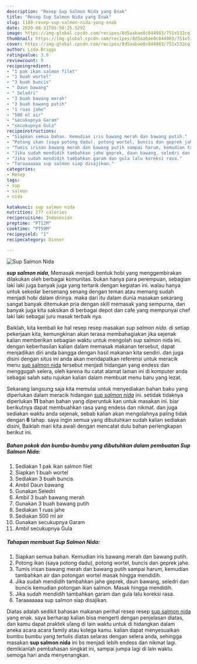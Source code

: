```yaml
---
description: "Resep Sup Salmon Nida yang Enak"
title: "Resep Sup Salmon Nida yang Enak"
slug: 1188-resep-sup-salmon-nida-yang-enak
date: 2020-08-31T05:50:25.529Z
image: https://img-global.cpcdn.com/recipes/8d5aabae0c044983/751x532cq70/sup-salmon-nida-foto-resep-utama.jpg
thumbnail: https://img-global.cpcdn.com/recipes/8d5aabae0c044983/751x532cq70/sup-salmon-nida-foto-resep-utama.jpg
cover: https://img-global.cpcdn.com/recipes/8d5aabae0c044983/751x532cq70/sup-salmon-nida-foto-resep-utama.jpg
author: Lida Briggs
ratingvalue: 3.8
reviewcount: 9
recipeingredient:
- "1 pak ikan salmon filet"
- "1 buah wortel"
- "3 buah buncis"
- " Daun bawang"
- " Seledri"
- "3 buah bawang merah"
- "3 buah bawang putih"
- "1 ruas jahe"
- "500 ml air"
- "secukupnya Garam"
- "secukupnya Gula"
recipeinstructions:
- "Siapkan semua bahan. Kemudian iris bawang merah dan bawang putih."
- "Potong ikan (saya potong dadu), potong wortel, buncis dan geprek jahe."
- "Tumis irisan bawang merah dan bawang putih sampai harum, kemudian tambahkan air dan potongan wortel masak hingga mendidih."
- "Jika sudah mendidih tambahkan jahe geprek, daun bawang, seledri dan buncis kemudian potongan ikan salmon. Masak hingga mendidih."
- "Jika sudah mendidih tambahkan garam dan gula lalu koreksi rasa."
- "Taraaaaaaa sup salmon siap disajikan."
categories:
- Resep
tags:
- sup
- salmon
- nida

katakunci: sup salmon nida 
nutrition: 277 calories
recipecuisine: Indonesian
preptime: "PT12M"
cooktime: "PT59M"
recipeyield: "1"
recipecategory: Dinner

---
```



![Sup Salmon Nida](https://img-global.cpcdn.com/recipes/8d5aabae0c044983/751x532cq70/sup-salmon-nida-foto-resep-utama.jpg)

<b><i>sup salmon nida</i></b>, Memasak menjadi bentuk hobi yang menggembirakan dilakukan oleh berbagai komunitas. bukan hanya para perempuan, sebagian laki laki juga banyak juga yang tertarik dengan kegiatan ini. walau hanya untuk sekedar bersenang senang dengan teman atau memang sudah menjadi hobi dalam dirinya. maka dari itu dalam dunia masakan sekarang sangat banyak ditemukan pria dengan skill memasak yang sempurna, dan banyak juga kita saksikan di berbagai depot dan cafe yang mempunyai chef laki laki sebagai juru masak terbaik nya.



Baiklah, kita kembali ke hal resep resep masakan <i>sup salmon nida</i>. di setiap pekerjaan kita, kemungkinan akan terasa membahagiakan jika sejenak kalian memberikan sebagian waktu untuk mengolah sup salmon nida ini. dengan keberhasilan kalian dalam memasak makanan tersebut, dapat menjadikan diri anda bangga dengan hasil makanan kita sendiri. dan juga disini dengan situs ini anda akan mendapatkan referensi untuk meracik menu <u>sup salmon nida</u> tersebut menjadi hidangan yang endess dan menggugah selera, oleh karena itu catat alamat laman ini di komputer anda sebagai salah satu rujukan kalian dalam membuat menu baru yang lezat.


Sekarang langsung saja kita memulai untuk menyediakan bahan baku yang diperlukan dalam meracik hidangan <u><i>sup salmon nida</i></u> ini. setidak tidaknya diperlukan <b>11</b> bahan bahan yang diperuntuk kan untuk masakan ini. biar berikutnya dapat membuahkan rasa yang endess dan nikmat. dan juga sediakan waktu anda sejenak, sebab kalian akan mengolahnya paling tidak dengan <b>6</b> tahap. saya ingin semua yang dibutuhkan sudah kalian sediakan disini, Baiklah mari kita awali dengan mencatat dulu bahan perlengkapan berikut ini.

<!--inarticleads1-->

##### Bahan pokok dan bumbu-bumbu yang dibutuhkan dalam pembuatan Sup Salmon Nida:

1. Sediakan 1 pak ikan salmon filet
1. Siapkan 1 buah wortel
1. Sediakan 3 buah buncis
1. Ambil  Daun bawang
1. Gunakan  Seledri
1. Ambil 3 buah bawang merah
1. Gunakan 3 buah bawang putih
1. Sediakan 1 ruas jahe
1. Sediakan 500 ml air
1. Gunakan secukupnya Garam
1. Ambil secukupnya Gula




<!--inarticleads2-->

##### Tahapan membuat Sup Salmon Nida:

1. Siapkan semua bahan. Kemudian iris bawang merah dan bawang putih.
1. Potong ikan (saya potong dadu), potong wortel, buncis dan geprek jahe.
1. Tumis irisan bawang merah dan bawang putih sampai harum, kemudian tambahkan air dan potongan wortel masak hingga mendidih.
1. Jika sudah mendidih tambahkan jahe geprek, daun bawang, seledri dan buncis kemudian potongan ikan salmon. Masak hingga mendidih.
1. Jika sudah mendidih tambahkan garam dan gula lalu koreksi rasa.
1. Taraaaaaaa sup salmon siap disajikan.




Diatas adalah sedikit bahasan makanan perihal resep resep <u>sup salmon nida</u> yang enak. saya berharap kalian bisa mengerti dengan penjelasan diatas, dan kamu dapat praktek ulang di lain waktu untuk di hidangkan dalam aneka acara acara family atau kolega kamu. kalian dapat menyesuaikan bumbu bumbu yang tertulis diatas selaras dengan selera anda, sehingga masakan <b>sup salmon nida</b> ini bs menjadi lebih endess dan nikmat lagi. demikianlah pembahasan singkat ini, sampai jumpa lagi di lain waktu. semoga hari anda menyenangkan.
